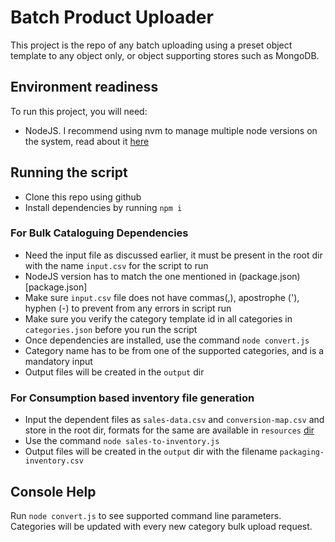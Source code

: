 # Batch Product Uploader
This project is the repo of any batch uploading using a preset object template to any object only, or object supporting stores such as MongoDB.

## Environment readiness
To run this project, you will need: 
- NodeJS. I recommend using nvm to manage multiple node versions on the system, read about it [here](https://nodejs.org/en/download/package-manager/#nvm)

## Running the script
- Clone this repo using github
- Install dependencies by running `npm i`
### For Bulk Cataloguing Dependencies
- Need the input file as discussed earlier, it must be present in the root dir with the name `input.csv` for the script to run
- NodeJS version has to match the one mentioned in (package.json)[package.json]
- Make sure `input.csv` file does not have commas(,), apostrophe ('), hyphen (-) to prevent from any errors in script run
- Make sure you verify the category template id in all categories in `categories.json` before you run the script
- Once dependencies are installed, use the command `node convert.js`
- Category name has to be from one of the supported categories, and is a mandatory input
- Output files will be created in the `output` dir
### For Consumption based inventory file generation
- Input the dependent files as `sales-data.csv` and `conversion-map.csv` and store in the root dir, formats for the same are available in `resources` [dir](./resources/consumptionbasedAR)
- Use the command `node sales-to-inventory.js`
- Output files will be created in the `output` dir with the filename `packaging-inventory.csv`


## Console Help
Run `node convert.js` to see supported command line parameters. Categories will be updated with every new category bulk upload request.